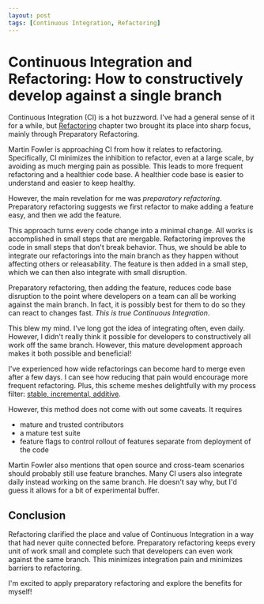```yaml
---
layout: post
tags: [Continuous Integration, Refactoring]
---
```


# Continuous Integration and Refactoring: How to constructively develop against a single branch

Continuous Integration (CI) is a hot buzzword. I've had a general sense of it for a while, but [Refactoring](https://refactoring.com/) chapter two brought its place into sharp focus, mainly through Preparatory Refactoring.

Martin Fowler is approaching CI from how it relates to refactoring. Specifically, CI minimizes the inhibition to refactor, even at a large scale, by avoiding as much merging pain as possible. This leads to more frequent refactoring and a healthier code base. A healthier code base is easier to understand and easier to keep healthy.


However, the main revelation for me was *preparatory refactoring*. Preparatory refactoring suggests we first refactor to make adding a feature easy, and then we add the feature.

This approach turns every code change into a minimal change. All works is accomplished in small steps that are mergable. Refactoring improves the code in small steps that don't break behavior. Thus, we should be able to integrate our refactorings into the main branch as they happen without affecting others or releasability. The feature is then added in a small step, which we can then also integrate with small disruption.

Preparatory refactoring, then adding the feature, reduces code base disruption to the point where developers on a team can all be working against the main branch. In fact, it is possibly best for them to do so they can react to changes fast. *This is true Continuous Integration*.

This blew my mind. I've long got the idea of integrating often, even daily. However, I didn't really think it possible for developers to constructively all work off the same branch. However, this mature development approach makes it both possible and beneficial!

I've experienced how wide refactorings can become hard to merge even after a few days. I can see how reducing that pain would encourage more frequent refactoring. Plus, this scheme meshes delightfully with my process filter: [stable, incremental, additive](../_posts/2022-02-25-Stable-Incremental-Additive.md).

However, this method does not come with out some caveats. It requires
- mature and trusted contributors
- a mature test suite
- feature flags to control rollout of features separate from deployment of the code

Martin Fowler also mentions that open source and cross-team scenarios should probably still use feature branches. Many CI users also integrate daily instead working on the same branch. He doesn't say why, but I'd guess it allows for a bit of experimental buffer.

## Conclusion

Refactoring clarified the place and value of Continuous Integration in a way that had never quite connected before. Preparatory refactoring keeps every unit of work small and complete such that developers can even work against the same branch. This minimizes integration pain and minimizes barriers to refactoring.

I'm excited to apply preparatory refactoring and explore the benefits for myself!